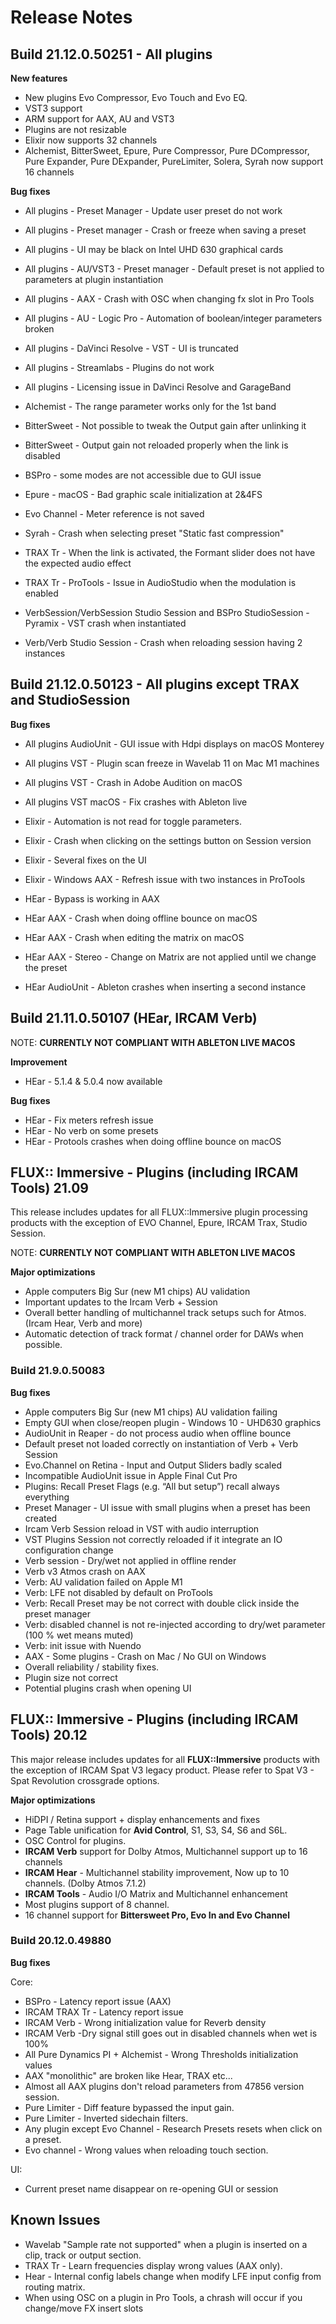 # Release Notes

## Build 21.12.0.50251 - All plugins

**New features**

* New plugins Evo Compressor, Evo Touch and Evo EQ.
* VST3 support
* ARM support for AAX, AU and VST3
* Plugins are not resizable
* Elixir now supports 32 channels
* Alchemist, BitterSweet, Epure, Pure Compressor, Pure DCompressor, Pure Expander, Pure DExpander, PureLimiter, Solera, Syrah now support 16 channels

**Bug fixes**

- All plugins - Preset Manager - Update user preset do not work
- All plugins - Preset manager - Crash or freeze when saving a preset
- All plugins - UI may be black on Intel UHD 630 graphical cards
- All plugins - AU/VST3 - Preset manager - Default preset is not applied to parameters at plugin instantiation
- All plugins - AAX - Crash with OSC when changing fx slot in Pro Tools
- All plugins - AU - Logic Pro - Automation of boolean/integer parameters broken
- All plugins - DaVinci Resolve - VST - UI is truncated
- All plugins - Streamlabs - Plugins do not work
- All plugins - Licensing issue in DaVinci Resolve and GarageBand

- Alchemist - The range parameter works only for the 1st band
- BitterSweet - Not possible to tweak the Output gain after unlinking it
- BitterSweet - Output gain not reloaded properly when the link is disabled
- BSPro - some modes are not accessible due to GUI issue
- Epure - macOS - Bad graphic scale initialization at 2&4FS
- Evo Channel - Meter reference is not saved
- Syrah - Crash when selecting preset "Static fast compression"
- TRAX Tr - When the link is activated, the Formant slider does not have the expected audio effect
- TRAX Tr - ProTools - Issue in AudioStudio when the modulation is enabled
- VerbSession/VerbSession Studio Session and BSPro StudioSession - Pyramix - VST crash when instantiated
- Verb/Verb Studio Session - Crash when reloading session having 2 instances

## Build 21.12.0.50123 - All plugins except TRAX and StudioSession

**Bug fixes**

* All plugins AudioUnit - GUI issue with Hdpi displays on macOS Monterey
* All plugins VST - Plugin scan freeze in Wavelab 11 on Mac M1 machines
* All plugins VST - Crash in Adobe Audition on macOS
* All plugins VST macOS - Fix crashes with Ableton live


* Elixir - Automation is not read for toggle parameters.
* Elixir - Crash when clicking on the settings button on Session version
* Elixir - Several fixes on the UI
* Elixir - Windows AAX - Refresh issue with two instances in ProTools

  
* HEar - Bypass is working in AAX
* HEar AAX - Crash when doing offline bounce on macOS
* HEar AAX - Crash when editing the matrix on macOS
* HEar AAX - Stereo - Change on Matrix are not applied until we change the preset
* HEar AudioUnit - Ableton crashes when inserting a second instance


## Build 21.11.0.50107 (HEar, IRCAM Verb)

NOTE: **CURRENTLY NOT COMPLIANT WITH ABLETON LIVE MACOS**

**Improvement**

* HEar - 5.1.4 & 5.0.4 now available

**Bug fixes**

* HEar - Fix meters refresh issue
* HEar - No verb on some presets
* HEar - Protools crashes when doing offline bounce on macOS

## FLUX:: Immersive - Plugins (including IRCAM Tools)  21.09
This release includes updates for all FLUX::Immersive plugin processing products with the exception of EVO Channel, Epure, IRCAM Trax, Studio Session.

NOTE: **CURRENTLY NOT COMPLIANT WITH ABLETON LIVE MACOS**

**Major optimizations**

* Apple computers Big Sur (new M1 chips) AU validation  
* Important updates to the Ircam Verb + Session
* Overall better handling of multichannel track setups such for Atmos.
(Ircam Hear, Verb and more)
* Automatic detection of track format / channel order for DAWs when possible.

### Build 21.9.0.50083

**Bug fixes**

* Apple computers Big Sur (new M1 chips) AU validation failing
* Empty GUI when close/reopen plugin - Windows 10 - UHD630 graphics
* AudioUnit in Reaper - do not process audio when offline bounce
* Default preset not loaded correctly on instantiation of Verb + Verb Session
* Evo.Channel on Retina - Input and Output Sliders badly scaled
* Incompatible AudioUnit issue in Apple Final Cut Pro
* Plugins: Recall Preset Flags (e.g. “All but setup”) recall always everything
* Preset Manager - UI issue with small plugins when a preset has been created
* Ircam Verb Session reload in VST with audio interruption
* VST Plugins Session not correctly reloaded if it integrate an IO configuration change
* Verb session - Dry/wet not applied in offline render
* Verb v3 Atmos crash on AAX
* Verb: AU validation failed on Apple M1
* Verb: LFE not disabled by default on ProTools
* Verb: Recall Preset may be not correct with double click inside the preset manager
* Verb: disabled channel is not re-injected according to dry/wet parameter (100 % wet means muted)
* Verb: init issue with Nuendo
* AAX - Some plugins - Crash on Mac / No GUI on Windows
* Overall reliability / stability fixes.
* Plugin size not correct
* Potential plugins crash when opening UI


## FLUX:: Immersive - Plugins (including IRCAM Tools)  20.12

This major release includes updates for all **FLUX::Immersive** products with the exception of IRCAM Spat V3 legacy product. Please refer to Spat V3 - Spat Revolution crossgrade options.  

**Major optimizations**

* HiDPI / Retina support + display enhancements and fixes
* Page Table unification for **Avid Control**, S1, S3, S4, S6 and S6L.
* OSC Control for plugins.
* **IRCAM Verb** support for Dolby Atmos, Multichannel support up to 16 channels
* **IRCAM Hear** - Multichannel stability improvement, Now up to 10 channels. (Dolby Atmos 7.1.2)
* **IRCAM Tools** - Audio I/O Matrix and Multichannel enhancement
* Most plugins support of 8 channel.
* 16 channel support for **Bittersweet Pro, Evo In and Evo Channel**


### Build 20.12.0.49880

**Bug fixes**

Core:

* BSPro - Latency report issue (AAX)
* IRCAM TRAX Tr - Latency report issue
* IRCAM Verb - Wrong initialization value for Reverb density
* IRCAM Verb -Dry signal still goes out in disabled channels when wet is 100%
* All Pure Dynamics PI + Alchemist - Wrong Thresholds initialization values
* AAX "monolithic" are broken like Hear, TRAX etc...
* Almost all AAX plugins don't reload parameters from 47856 version session.
* Pure Limiter - Diff feature bypassed the input gain.
* Pure Limiter - Inverted sidechain filters.
* Any plugin except Evo Channel - Research Presets resets when click on a preset.
* Evo channel - Wrong values when reloading touch section.


UI:

* Current preset name disappear on re-opening GUI or session

## Known Issues

* Wavelab "Sample rate not supported" when a plugin is inserted on a clip, track or output section.
* TRAX Tr  - Learn frequencies display wrong values (AAX only).
* Hear - Internal config labels change when modify LFE input config from routing matrix.
* When using OSC on a plugin in Pro Tools, a chrash will occur if you change/move FX insert slots
